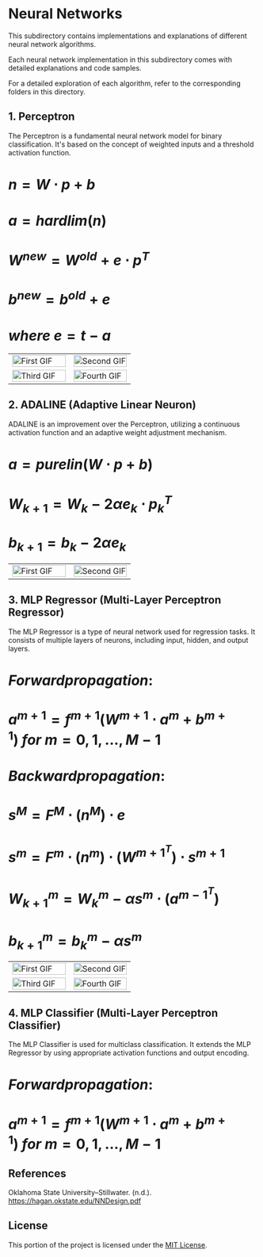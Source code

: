 # Neural Networks

This subdirectory contains implementations and explanations of different neural network algorithms.

Each neural network implementation in this subdirectory comes with detailed explanations and code samples.

For a detailed exploration of each algorithm, refer to the corresponding folders in this directory.


## 1. Perceptron

The Perceptron is a fundamental neural network model for binary classification. It's based on the concept of weighted inputs and a threshold activation function.

# $n = W \cdot p + b$

# $a = hardlim(n)$

# $W^{new} = W^{old} + e \cdot p^T$
# $b^{new} = b^{old} + e$
# $where \ e = t - a$

<table>
  <tr>
    <td style="width: 50%;">
      <img src="https://github.com/Twallett/Machine-Learning/blob/main/NeuralNetworks/1_Perceptron/Perceptron_classification.gif" alt="First GIF" width="100%">
    </td>
    <td style="width: 50%;">
      <img src="https://github.com/Twallett/Machine-Learning/blob/main/NeuralNetworks/1_Perceptron/Perceptron_sse.png" alt="Second GIF" width="100%">
    </td>
  </tr>
  <tr>
    <td style="width: 50%;">
      <img src="https://github.com/Twallett/Machine-Learning/blob/main/NeuralNetworks/1_Perceptron/Perceptron_classification_XOR.gif" alt="Third GIF" width="100%">
    </td>
    <td style="width: 50%;">
      <img src="https://github.com/Twallett/Machine-Learning/blob/main/NeuralNetworks/1_Perceptron/Perceptron_sse_XOR.png" alt="Fourth GIF" width="100%">
    </td>
  </tr>
</table>


## 2. ADALINE (Adaptive Linear Neuron)

ADALINE is an improvement over the Perceptron, utilizing a continuous activation function and an adaptive weight adjustment mechanism.

# $a = purelin(W \cdot p + b)$

# $W_{k+1} = W_{k} - 2 \alpha e_{k} \cdot p_{k}^T$
# $b_{k+1} = b_{k} - 2 \alpha e_{k}$

<table>
  <tr>
    <td style="width: 50%;">
      <img src="https://github.com/Twallett/Machine-Learning/blob/main/NeuralNetworks/2_ADALINE/ADALINE_classification.gif" alt="First GIF" width="100%">
    </td>
    <td style="width: 50%;">
      <img src="https://github.com/Twallett/Machine-Learning/blob/main/NeuralNetworks/2_ADALINE/ADALINE_sse.png" alt="Second GIF" width="100%">
    </td>
  </tr>
</table>

## 3. MLP Regressor (Multi-Layer Perceptron Regressor)

The MLP Regressor is a type of neural network used for regression tasks. It consists of multiple layers of neurons, including input, hidden, and output layers.

# $Forward propagation:$
# $a^{m+1} = f^{m+1}(W^{m+1} \cdot a^m + b^{m+1})\ for \ m = 0, 1, ..., M-1$

# $Backward propagation:$
# $s^{M} = F^{M} \cdot (n^{M}) \cdot e$
# $s^{m} = F^{m} \cdot (n^{m}) \cdot (W^{m+1^{T}}) \cdot s^{m+1}$

# $W_{k+1}^m = W_{k}^m - \alpha s^m \cdot (a^{{m-1}^T})$
# $b_{k+1}^m = b_{k}^m - \alpha s^m$

<table>
  <tr>
    <td style="width: 50%;">
      <img src="https://github.com/Twallett/Machine-Learning/blob/main/NeuralNetworks/3_MLP_Regressor/MLP_Regressor_target.png" alt="First GIF" width="100%">
    </td>
    <td style="width: 50%;">
      <img src="https://github.com/Twallett/Machine-Learning/blob/main/NeuralNetworks/3_MLP_Regressor/MLP_Regressor_target_predictions.png" alt="Second GIF" width="100%">
    </td>
  </tr>
  <tr>
    <td style="width: 50%;">
      <img src="https://github.com/Twallett/Machine-Learning/blob/main/NeuralNetworks/3_MLP_Regressor/MLP_Regressor_sse.png" alt="Third GIF" width="100%">
    </td>
    <td style="width: 50%;">
      <img src="https://github.com/Twallett/Machine-Learning/blob/main/NeuralNetworks/3_MLP_Regressor/MLP_Regressor_target_scatter.png" alt="Fourth GIF" width="100%">
    </td>
  </tr>
</table>

## 4. MLP Classifier (Multi-Layer Perceptron Classifier)

The MLP Classifier is used for multiclass classification. It extends the MLP Regressor by using appropriate activation functions and output encoding.

# $Forward propagation:$
# $a^{m+1} = f^{m+1}(W^{m+1} \cdot a^m + b^{m+1}) \ for \ m = 0, 1, ..., M-1$

## References 

Oklahoma State University–Stillwater. (n.d.). https://hagan.okstate.edu/NNDesign.pdf 

## License

This portion of the project is licensed under the [MIT License](../LICENSE).
